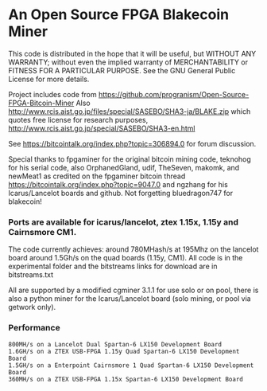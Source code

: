 # An Open Source FPGA Blakecoin Miner

This code is distributed in the hope that it will be useful, but WITHOUT ANY WARRANTY;
without even the implied warranty of MERCHANTABILITY or FITNESS FOR A PARTICULAR PURPOSE.
See the GNU General Public License for more details.

Project includes code from https://github.com/progranism/Open-Source-FPGA-Bitcoin-Miner
Also http://www.rcis.aist.go.jp/files/special/SASEBO/SHA3-ja/BLAKE.zip which quotes free
license for research purposes, http://www.rcis.aist.go.jp/special/SASEBO/SHA3-en.html

See https://bitcointalk.org/index.php?topic=306894.0 for forum discussion.

Special thanks to fpgaminer for the original bitcoin mining code, teknohog for his
serial code, also OrphanedGland, udif, TheSeven, makomk, and newMeat1 as credited on
the fpgaminer bitcoin thread https://bitcointalk.org/index.php?topic=9047.0 and ngzhang
for his Icarus/Lancelot boards and github. Not forgetting bluedragon747 for blakecoin!

### Ports are available for icarus/lancelot, ztex 1.15x, 1.15y and Cairnsmore CM1.
The code currently achieves:
around 780MHash/s at 195Mhz on the lancelot board
around 1.5Gh/s on the quad boards (1.15y, CM1). 
All code is in the experimental folder and the bitstreams links for download are in bitstreams.txt

All are supported by a modified cgminer 3.1.1 for use solo or on pool, there is also a
python miner for the Icarus/Lancelot board (solo mining, or pool via getwork only).


### Performance
```
800MH/s on a Lancelot Dual Spartan-6 LX150 Development Board
1.6GH/s on a ZTEX USB-FPGA 1.15y Quad Spartan-6 LX150 Development Board
1.5GH/s on a Enterpoint Cairnsmore 1 Quad Spartan-6 LX150 Development Board
360MH/s on a ZTEX USB-FPGA 1.15x Spartan-6 LX150 Development Board
```

